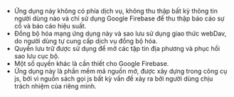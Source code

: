 * Ứng dụng này không có phía dịch vụ, không thu thập bất kỳ thông tin người dùng nào và chỉ sử dụng Google Firebase để thu thập báo cáo sự cố và báo cáo hiệu suất.
* Đồng bộ hóa mạng ứng dụng này và sao lưu sử dụng giao thức webDav, do người dùng tự cung cấp dịch vụ đồng bộ hóa.
* Quyền lưu trữ được sử dụng để mở các tập tin địa phương và phục hồi sao lưu cục bộ.
* Một số quyền khác là cần thiết cho Google Firebase.
* Ứng dụng này là phần mềm mã nguồn mở, được xây dựng trong công cụ js, bởi vì nguồn sách gọi js bất kỳ vấn đề xảy ra bởi người dùng chịu trách nhiệm của riêng mình.